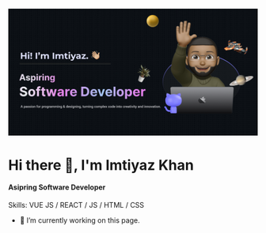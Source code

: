 ![Design and Development](https://github.com/ImtiyazKhan1/ImtiyazKhan1/blob/main/Make%20your%20README.png)

# Hi there 👋, I'm Imtiyaz Khan
#### Asipring Software Developer


Skills: VUE JS / REACT / JS / HTML / CSS

- 🔭 I’m currently working on this page. 






